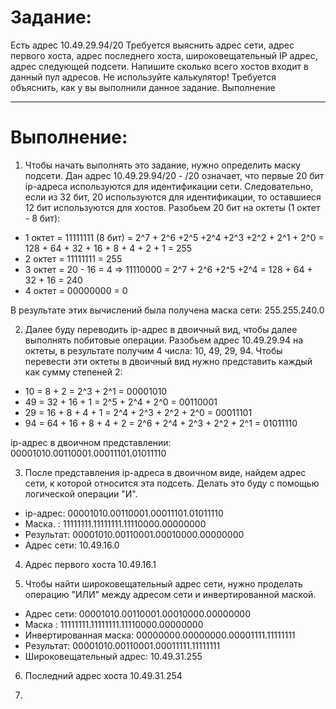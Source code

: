 # Задание:
Есть адрес 10.49.29.94/20 Требуется выяснить адрес сети, адрес первого хоста, адрес последнего хоста, широковещательный IP адрес, адрес следующей подсети. Напишите сколько всего хостов входит в данный пул адресов. Не используйте калькулятор! Требуется объяснить, как у вы выполнили данное задание.
Выполнение

---
# Выполнение:
1. Чтобы начать выполнять это задание, нужно определить маску подсети. 
Дан адрес 10.49.29.94/20 - /20 означает, что первые 20 бит ip-адреса используются для идентификации сети. Следовательно, если из 32 бит, 20 используются для идентификации, то оставшиеся 12 бит используются для хостов. Разобьем 20 бит на октеты (1 октет - 8 бит):
- 1 октет = 11111111 (8 бит) = 2^7 + 2^6 +2^5 +2^4 +2^3 +2^2 + 2^1 + 2^0 = 128 + 64 + 32 + 16 + 8 + 4 + 2 + 1 = 255
- 2 октет = 11111111 = 255
- 3 октет = 20 - 16 = 4 => 11110000 = 2^7 + 2^6 +2^5 +2^4 = 128 + 64 + 32 + 16 = 240
- 4 октет = 00000000 = 0


В результате этих вычислений была получена маска сети: 255.255.240.0


2. Далее буду переводить ip-адрес в двоичный вид, чтобы далее выполнять побитовые операции. Разобьем адрес 10.49.29.94 на октеты, в результате получим 4 числа: 10, 49, 29, 94. Чтобы перевести эти октеты в двоичный вид нужно представить каждый как сумму степеней 2:
- 10 = 8 + 2 = 2^3 + 2^1 = 00001010
- 49 = 32 + 16 + 1 = 2^5 + 2^4 + 2^0 = 00110001
- 29 = 16 + 8 + 4 + 1 = 2^4 + 2^3 + 2^2 + 2^0 = 00011101
- 94 = 64 + 16 + 8 + 4 + 2 = 2^6 + 2^4 + 2^3 + 2^2 + 2^1 = 01011110


ip-адрес в двоичном представлении: 00001010.00110001.00011101.01011110


3. После представления ip-адреса в двоичном виде, найдем адрес сети, к которой относится эта подсеть. Делать это буду с помощью логической операции "И".
- ip-адрес:  00001010.00110001.00011101.01011110
- Маска. :    11111111.11111111.11110000.00000000
- Результат: 00001010.00110001.00010000.00000000
- Адрес сети: 10.49.16.0


4. Адрес первого хоста 10.49.16.1


5. Чтобы найти широковещательный адрес сети, нужно проделать операцию "ИЛИ" между адресом сети и инвертированной маской.
- Адрес сети: 00001010.00110001.00010000.00000000
- Маска : 11111111.11111111.11110000.00000000
- Инвертированная маска: 00000000.00000000.00001111.11111111
- Результат: 00001010.00110001.00011111.11111111
- Широковещательный адрес: 10.49.31.255


6. Последний адрес хоста 10.49.31.254


7. 